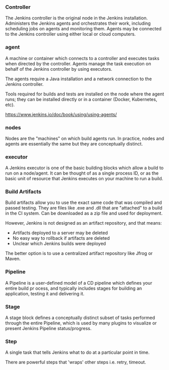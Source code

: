 ### Controller

The Jenkins controller is the original node in the Jenkins installation. Administers the Jenkins agents and orchestrates their work, including scheduling jobs on agents and monitoring them. Agents may be connected to the Jenkins controller using either local or cloud computers.

### agent

A machine or container which connects to a controller and executes tasks when directed by the controller. Agents manage the task execution on behalf of the Jenkins controller by using executors.

The agents require a Java installation and a network connection to the Jenkins controller.

Tools required for builds and tests are installed on the node where the agent runs; they can be installed directly or in a container (Docker, Kubernetes, etc).

https://www.jenkins.io/doc/book/using/using-agents/

### nodes

Nodes are the "machines" on which build agents run. In practice, nodes and agents are essentially the same but they are conceptually distinct.

### executor

A Jenkins executor is one of the basic building blocks which allow a build to run on a node/agent. It can be thought of as a single process ID, or as the basic unit of resource that Jenkins executes on your machine to run a build.

### Build Artifacts

Build artifacts allow you to use the exact same code that was compiled and passed testing. They are files like .exe and .dll that are "attached" to a build in the CI system. Can be downloaded as a zip file and used for deployment.

However, Jenkins is not designed as an artifact repository, and that means:

- Artifacts deployed to a server may be deleted
- No easy way to rollback if artifacts are deleted
- Unclear which Jenkins builds were deployed

The better option is to use a centralized artifact repository like Jfrog or Maven.

### Pipeline

A Pipeline is a user-defined model of a CD pipeline which defines your entire build pr ocess, and typically includes stages for building an application, testing it and delivering it.

### Stage

A stage block defines a conceptually distinct subset of tasks performed through the entire Pipeline, which is used by many plugins to visualize or present Jenkins Pipeline status/progress.

### Step

A single task that tells Jenkins what to do at a particular point in time.

There are powerful steps that 'wraps' other steps i.e. retry, timeout.
